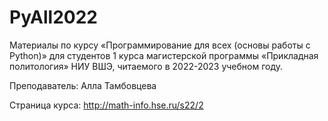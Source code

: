 # PyAll2022

Материалы по курсу «Программирование для всех (основы работы с Python)» для студентов 1 курса магистерской программы «Прикладная политология» НИУ ВШЭ, читаемого в 2022-2023 учебном году.

Преподаватель: Алла Тамбовцева

Страница курса: http://math-info.hse.ru/s22/2
